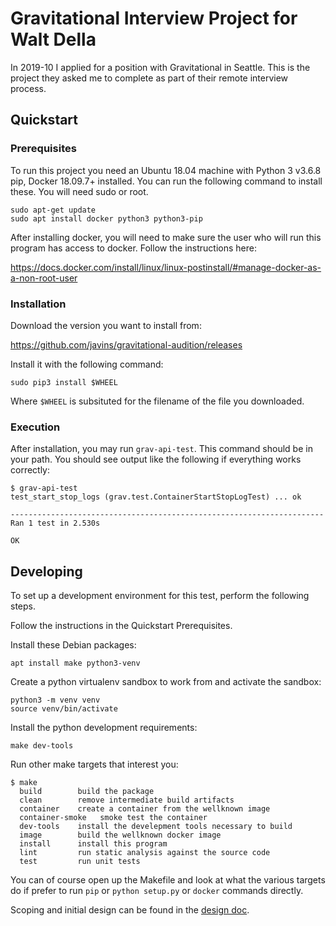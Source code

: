 # Gravitational Interview Project for Walt Della
In 2019-10 I applied for a position with Gravitational in Seattle. This is
the project they asked me to complete as part of their remote interview
process.

## Quickstart

### Prerequisites
To run this project you need an Ubuntu 18.04 machine with Python 3 v3.6.8
pip, Docker 18.09.7+ installed. You can run the following command to
install these.  You will need sudo or root.

```
sudo apt-get update
sudo apt install docker python3 python3-pip
```

After installing docker, you will need to make sure the user who will run
this program has access to docker.  Follow the instructions here:

https://docs.docker.com/install/linux/linux-postinstall/#manage-docker-as-a-non-root-user

### Installation
Download the version you want to install from:

https://github.com/javins/gravitational-audition/releases

Install it with the following command:

```sudo pip3 install $WHEEL```

Where `$WHEEL` is subsituted for the filename of the file you downloaded.

### Execution
After installation, you may run `grav-api-test`.  This command should be
in your path. You should see output like the following if everything
works correctly:

```
$ grav-api-test
test_start_stop_logs (grav.test.ContainerStartStopLogTest) ... ok

----------------------------------------------------------------------
Ran 1 test in 2.530s

OK
```


## Developing
To set up a development environment for this test, perform the following
steps.

Follow the instructions in the Quickstart Prerequisites.

Install these Debian packages:
```
apt install make python3-venv
```

Create a python virtualenv sandbox to work from and activate the sandbox:
```
python3 -m venv venv
source venv/bin/activate
```

Install the python development requirements:
```
make dev-tools
```

Run other make targets that interest you:
```
$ make
  build        build the package
  clean        remove intermediate build artifacts
  container    create a container from the wellknown image
  container-smoke   smoke test the container
  dev-tools    install the develepment tools necessary to build
  image        build the wellknown docker image
  install      install this program
  lint         run static analysis against the source code
  test         run unit tests
```

You can of course open up the Makefile and look at what the various targets
do if prefer to run `pip` or `python setup.py` or `docker` commands directly.

Scoping and initial design can be found in the [design doc](DESIGN.md).
